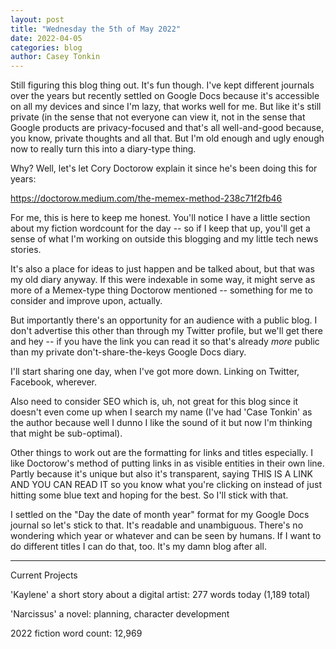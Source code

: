 ```yaml
---
layout: post
title: "Wednesday the 5th of May 2022"
date: 2022-04-05
categories: blog
author: Casey Tonkin
---
```


Still figuring this blog thing out. It's fun though. I've kept different journals over the years but recently settled on Google Docs because it's accessible on all my devices
and since I'm lazy, that works well for me. But like it's still private (in the sense that not everyone can view it, not in the sense that Google products are privacy-focused
and that's all well-and-good because, you know, private thoughts and all that. But I'm old enough and ugly enough now to really turn this into a diary-type thing.

Why? Well, let's let Cory Doctorow explain it since he's been doing this for years:

<a href='https://doctorow.medium.com/the-memex-method-238c71f2fb46'>https://doctorow.medium.com/the-memex-method-238c71f2fb46</a>

For me, this is here to keep me honest. You'll notice I have a little section about my fiction wordcount for the day -- so if I keep that up, you'll get a sense of what I'm working
on outside this blogging and my little tech news stories.

It's also a place for ideas to just happen and be talked about, but that was my old diary anyway. If this were indexable in some way, it might serve as more of a Memex-type
thing Doctorow mentioned -- something for me to consider and improve upon, actually.

But importantly there's an opportunity for an audience with a public blog. I don't advertise this other than through my Twitter profile, but we'll get there and hey -- if 
you have the link you can read it so that's already <i>more</i> public than my private don't-share-the-keys Google Docs diary.

I'll start sharing one day, when I've got more down. Linking on Twitter, Facebook, wherever.

Also need to consider SEO which is, uh, not great for this blog since it doesn't even come up when I search my name 
(I've had 'Case Tonkin' as the author because well I dunno I like the sound of it but now I'm thinking that might be sub-optimal).

Other things to work out are the formatting for links and titles especially. I like Doctorow's method of putting links in as visible entities in their own line. Partly
because it's unique but also it's transparent, saying THIS IS A LINK AND YOU CAN READ IT so you know what you're clicking on instead of just hitting some blue text and
hoping for the best. So I'll stick with that.

I settled on the "Day the date of month year" format for my Google Docs journal so let's stick to that. It's readable and unambiguous. There's no wondering which year or
whatever and can be seen by humans. If I want to do different titles I can do that, too. It's my damn blog after all.

__________
Current Projects

'Kaylene' a short story about a digital artist: 277 words today (1,189 total)

'Narcissus' a novel: planning, character development

2022 fiction word count: 12,969
